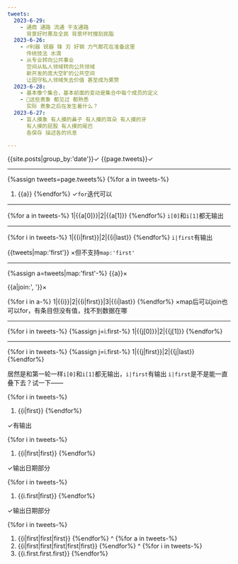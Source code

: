 ```yaml
---
tweets:
  2023-6-29:
    - 通商 通路 流通 干支通路
      背景好时惠及全民 背景坏时搜刮民脂
  2023-6-26:
    - ♂利器 锐器 锋 刃 好钢 力气都花在准备这里
      传统技法 水滴
    - 从专业转向公共事业
      空间从私人领域转向公共领域
      新开发的庞大空旷的公共空间
      让固守私人领域失去价值 甚至成为累赘
  2023-6-28:
    - 基本像个集合，基本前面的变动是集合中每个成员的定义
    - 🌙这些表象 都见过 都熟悉
      实际 表象之后在发生着什么？
  2023-6-27:
    - 盲人摸象 有人摸的鼻子 有人摸的耳朵 有人摸的牙
      有人摸的屁股 有人摸的尾巴
      各保存 描述各的讯息

---
```

{{site.posts|group_by:'date'}}✓
{{page.tweets}}✓

---
{%assign tweets=page.tweets%}
{%for a in tweets-%}
1. {{a}}
{%endfor%}
✓`for`迭代可以

---

{%for a in tweets-%}
1|{{a[0]}}|2|{{a[1]}}
{%endfor%}
`i[0]`和`i[1]`都无输出

---

{%for i in tweets-%}
1|{{i|first}}|2|{{i|last}}
{%endfor%}
`i|first`有输出

{{tweets|map:'first'}}
×但不支持`map:'first'`

---
{%assign a=tweets|map:'first'-%}
{{a}}×

{{a|join:', '}}×

{%for i in a-%}
1|{{i}}|2|{{i|first}}|3|{{i|last}}
{%endfor%}
×map后可以join也可以for，有条目但没有值，找不到数据在哪

---

{%for i in tweets-%}
{%assign j=i.first-%}
1|{{j[0]}}|2|{{j[1]}}
{%endfor%}

---

{%for i in tweets-%}
{%assign j=i.first-%}
1|{{j|first}}|2|{{j|last}}
{%endfor%}

居然是和第一轮一样`i[0]`和`i[1]`都无输出，`i|first`有输出
`i|first`是不是能一直叠下去？试一下——

{%for i in tweets-%}
1. {{i|first}}
{%endfor%}

✓有输出

{%for i in tweets-%}
1. {{i|first|first}}
{%endfor%}

✓输出日期部分

{%for i in tweets-%}
1. {{i.first|first}}
{%endfor%}

✓输出日期部分

{%for i in tweets-%}
1. {{i|first|first|first}}
{%endfor%}
^
{%for a in tweets-%}
1. {{i|first|first|first|first|first}}
{%endfor%}
^
{%for i in tweets-%}
1. {{i.first.first.first}}
{%endfor%}

